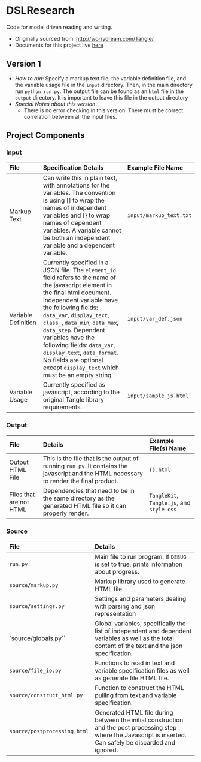# DSLResearch
Code for model driven reading and writing. 

* Originally sourced from: http://worrydream.com/Tangle/
* Documents for this project live [here](https://drive.google.com/a/g.hmc.edu/folderview?id=0B9z84Or5GzOnazl4a25UZV9yTHc&usp=drive_web)

## Version 1

* *How to run*: Specify a markup text file, the variable definition file, and the variable usage file in the `input` directory. Then, in the main directory run `python run.py`. The output file can be found as an `html` file in the `output` directory. It is important to leave this file in the output directory 
* *Special Notes about this version*:
    * There is no error checking in this version. There must be correct correlation between all the input files. 


## Project Components 

### Input 

| File | Specification Details | Example File Name |
|:------|:----------------------|:------------------|
| Markup Text | Can write this in plain text, with annotations for the variables. The convention is using [] to wrap the names of independent variables and {} to wrap names of dependent variables. A variable cannot be both an independent variable and a dependent variable. | `input/markup_text.txt`| 
| Variable Definition | Currently specified in a JSON file. The `element_id` field refers to the name of the javascript element in the final html document. Independent variable have the following fields: `data_var`, `display_text`, `class_`, `data_min`, `data_max`, `data_step`. Dependent variables have the following fields: `data_var`, `display_text`, `data_format`. No fields are optional except `display_text` which must be an empty string. | `input/var_def.json`
| Variable Usage | Currently specified as javascript, according to the original Tangle library requirements. | `input/sample_js.html`|


### Output 

| File | Details | Example File(s) Name |
|:------|:-------|:---------------------|
| Output HTML File | This is the file that is the output of running `run.py`. It contains the javascript and the HTML necessary to render the final product. | `{}.html` |
| Files that are not HTML | Dependencies that need to be in the same directory as the generated HTML file so it can properly render. | `TangleKit`, `Tangle.js`, and `style.css` | 

### Source 

| File | Details | 
|:-----|:--------| 
|  `run.py` | Main file to run program. If `DEBUG` is set to true, prints information about progress. | 
| `source/markup.py` | Markup library used to generate HTML file. | 
| `source/settings.py` | Settings and parameters dealing with parsing and json representation | 
| `source/globals.py`` | Global variables, specifically the list of independent and dependent variables as well as the total content of the text and the json specification. | 
| `source/file_io.py` | Functions to read in text and variable specification files as well as generate file HTML file. |
| `source/construct_html.py` | Function to construct the HTML pulling from text and variable specification. |
| `source/postprocessing.html` | Generated HTML file during between the initial construction and the post processing step where the Javascript is inserted. Can safely be discarded and ignored. | 






